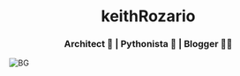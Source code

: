 <h1 align="center"> keithRozario </h1>

<h3 align="center">Architect 📐 | Pythonista 🐍 | Blogger 👨‍💻 </h3>

![BG](https://www.keithrozario.com/wp-content/uploads/bg.png)
